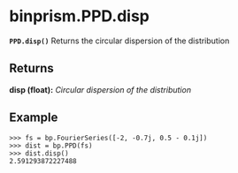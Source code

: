 # binprism.PPD.disp
**`PPD.disp()`**
Returns the circular dispersion of the distribution

## Returns
**disp (float):** *Circular dispersion of the distribution*

## Example
```
>>> fs = bp.FourierSeries([-2, -0.7j, 0.5 - 0.1j])
>>> dist = bp.PPD(fs)
>>> dist.disp()
2.591293872227488
```
